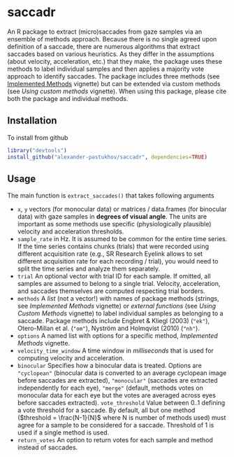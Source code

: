 # saccadr
An R package to extract (micro)saccades from gaze samples via an ensemble of methods approach. Because there is no single agreed upon definition of a saccade, there are numerous algorithms that extract saccades based on various heuristics. As they differ in the assumptions (about velocity, acceleration, etc.) that they make, the package uses these methods to label individual samples and then applies a majority vote approach to identify saccades. The package includes three methods (see [Implemented Methods](methods) vignette) but can be extended via custom methods (see _Using custom methods_ vignette). When using this package, please cite both the package and individual methods.

## Installation
To install from github

```r
library("devtools")
install_github("alexander-pastukhov/saccadr", dependencies=TRUE)
```

## Usage
The main function is `extract_saccades()` that takes following arguments

* `x`, `y` vectors (for monocular data) or matrices / data.frames (for binocular data) with gaze samples in **degrees of visual angle**. The units are important as some methods use specific (physiologically plausible) velocity and acceleration thresholds.
* `sample_rate` in Hz. It is assumed to be common for the entire time series. If the time series contains chunks (trials) that were recorded using different acquisition rate (e.g., SR Research Eyelink allows to set different acquisition rate for each recording / trial), you would need to split the time series and analyze them separately.
* `trial` An optional vector with trial ID for each sample. If omitted, all samples are assumed to belong to a single trial. Velocity, acceleration, and saccades themselves are computed respecting trial borders.  
* `methods` A _list_ (not a vector!) with names of package methods (strings, see _Implemented Methods_ vignette) or _external functions_ (see _Using Custom Methods_ vignette) to label individual samples as belonging to a saccade. Package methods include Engbret & Kliegl (2003) (`"ek"`), Otero-Millan et al. (`"om"`), Nyström and Holmqvist (2010) (`"nh"`).
* `options` A named list with options for a specific method, _Implemented Methods_ vignette.
* `velocity_time_window` A time window in _milliseconds_ that is used for computing velocity and acceleration.
* `binocular` Specifies how a binocular data is treated. Options are `"cyclopean"` (binocular data is converted to an average cyclopean image before saccades are extracted), `"monocular"` (saccades are extracted independently for each eye), `"merge"` (default, methods votes on monocular data for each eye but the votes are averaged across eyes before saccades extracted).
`vote_threshold` Value between 0..1 defining a vote threshold for a saccade. By default, all but one method ($threshold = \frac{N-1}{N}$ where N is number of methods used) must agree for a sample to be considered for a saccade. Threshold of $1$ is used if a single method is used.
* `return_votes` An option to return votes for each sample and method instead of saccades.

